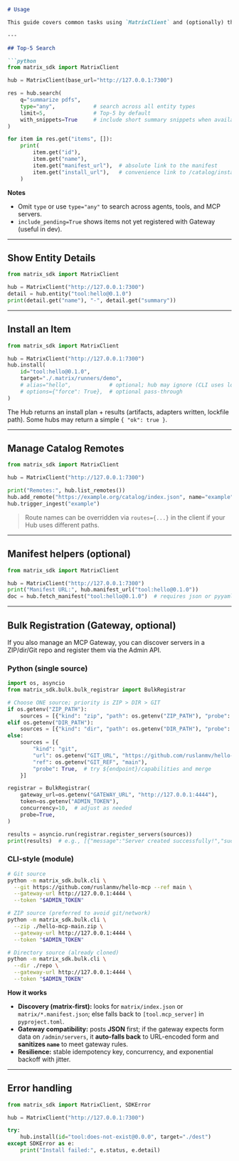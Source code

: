 ```markdown
# Usage

This guide covers common tasks using `MatrixClient` and (optionally) the bulk registrar for Gateways.

---

## Top-5 Search

```python
from matrix_sdk import MatrixClient

hub = MatrixClient(base_url="http://127.0.0.1:7300")

res = hub.search(
    q="summarize pdfs",
    type="any",            # search across all entity types
    limit=5,               # Top-5 by default
    with_snippets=True     # include short summary snippets when available
)

for item in res.get("items", []):
    print(
        item.get("id"),
        item.get("name"),
        item.get("manifest_url"),  # absolute link to the manifest
        item.get("install_url"),   # convenience link to /catalog/install
    )
```

**Notes**

* Omit `type` or use `type="any"` to search across agents, tools, and MCP servers.
* `include_pending=True` shows items not yet registered with Gateway (useful in dev).

---

## Show Entity Details

```python
from matrix_sdk import MatrixClient

hub = MatrixClient("http://127.0.0.1:7300")
detail = hub.entity("tool:hello@0.1.0")
print(detail.get("name"), "-", detail.get("summary"))
```

---

## Install an Item

```python
from matrix_sdk import MatrixClient

hub = MatrixClient("http://127.0.0.1:7300")
hub.install(
    id="tool:hello@0.1.0",
    target="./.matrix/runners/demo",
    # alias="hello",            # optional; hub may ignore (CLI uses locally)
    # options={"force": True},  # optional pass-through
)
```

The Hub returns an install plan + results (artifacts, adapters written, lockfile path). Some hubs may return a simple `{ "ok": true }`.

---

## Manage Catalog Remotes

```python
from matrix_sdk import MatrixClient

hub = MatrixClient("http://127.0.0.1:7300")

print("Remotes:", hub.list_remotes())
hub.add_remote("https://example.org/catalog/index.json", name="example")
hub.trigger_ingest("example")
```

> Route names can be overridden via `routes={...}` in the client if your Hub uses different paths.

---

## Manifest helpers (optional)

```python
from matrix_sdk import MatrixClient

hub = MatrixClient("http://127.0.0.1:7300")
print("Manifest URL:", hub.manifest_url("tool:hello@0.1.0"))
doc = hub.fetch_manifest("tool:hello@0.1.0")  # requires json or pyyaml
```

---

## Bulk Registration (Gateway, optional)

If you also manage an MCP Gateway, you can discover servers in a ZIP/dir/Git repo and register them via the Admin API.

### Python (single source)

```python
import os, asyncio
from matrix_sdk.bulk.bulk_registrar import BulkRegistrar

# Choose ONE source; priority is ZIP > DIR > GIT
if os.getenv("ZIP_PATH"):
    sources = [{"kind": "zip", "path": os.getenv("ZIP_PATH"), "probe": True}]
elif os.getenv("DIR_PATH"):
    sources = [{"kind": "dir", "path": os.getenv("DIR_PATH"), "probe": True}]
else:
    sources = [{
        "kind": "git",
        "url": os.getenv("GIT_URL", "https://github.com/ruslanmv/hello-mcp"),
        "ref": os.getenv("GIT_REF", "main"),
        "probe": True,  # try ${endpoint}/capabilities and merge
    }]

registrar = BulkRegistrar(
    gateway_url=os.getenv("GATEWAY_URL", "http://127.0.0.1:4444"),
    token=os.getenv("ADMIN_TOKEN"),
    concurrency=10,  # adjust as needed
    probe=True,
)

results = asyncio.run(registrar.register_servers(sources))
print(results)  # e.g., [{"message":"Server created successfully!","success":true}]
```

### CLI-style (module)

```bash
# Git source
python -m matrix_sdk.bulk.cli \
  --git https://github.com/ruslanmv/hello-mcp --ref main \
  --gateway-url http://127.0.0.1:4444 \
  --token "$ADMIN_TOKEN"

# ZIP source (preferred to avoid git/network)
python -m matrix_sdk.bulk.cli \
  --zip ./hello-mcp-main.zip \
  --gateway-url http://127.0.0.1:4444 \
  --token "$ADMIN_TOKEN"

# Directory source (already cloned)
python -m matrix_sdk.bulk.cli \
  --dir ./repo \
  --gateway-url http://127.0.0.1:4444 \
  --token "$ADMIN_TOKEN"
```

**How it works**

* **Discovery (matrix-first):** looks for `matrix/index.json` or `matrix/*.manifest.json`; else falls back to `[tool.mcp_server]` in `pyproject.toml`.
* **Gateway compatibility:** posts **JSON** first; if the gateway expects form data on `/admin/servers`, it **auto-falls back** to URL-encoded form and **sanitizes `name`** to meet gateway rules.
* **Resilience:** stable idempotency key, concurrency, and exponential backoff with jitter.

---

## Error handling

```python
from matrix_sdk import MatrixClient, SDKError

hub = MatrixClient("http://127.0.0.1:7300")

try:
    hub.install(id="tool:does-not-exist@0.0.0", target="./dest")
except SDKError as e:
    print("Install failed:", e.status, e.detail)
```


